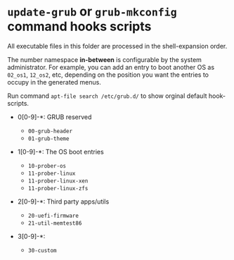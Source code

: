 # `update-grub` or `grub-mkconfig` command hooks scripts

All executable files in this folder are processed in the shell-expansion order.

The number namespace **in-between** is configurable by the system administrator.
For example, you can add an entry to boot another OS as `02_os1`, `12_os2`, etc,
depending on the position you want the entries to occupy in the generated menus.

Run command `apt-file search /etc/grub.d/` to show orginal default hook-scripts.

- 0[0-9]-*: GRUB reserved
  * `00-grub-header`
  * `01-grub-theme`

- 1[0-9]-*: The OS boot entries
  * `10-prober-os`
  * `11-prober-linux`
  * `11-prober-linux-xen`
  * `11-prober-linux-zfs`

- 2[0-9]-*: Third party apps/utils
  * `20-uefi-firmware`
  * `21-util-memtest86`

- 3[0-9]-*:
  * `30-custom`
